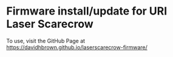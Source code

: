 # Firmware install/update for URI Laser Scarecrow

To use, visit the GitHub Page at https://davidhbrown.github.io/laserscarecrow-firmware/
